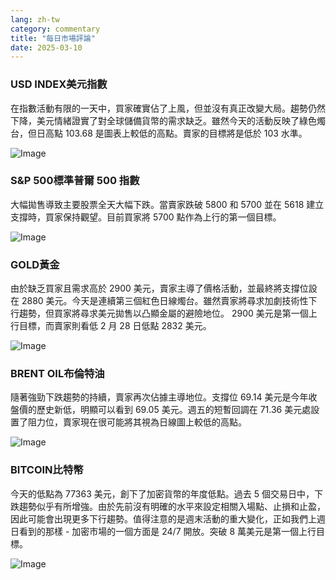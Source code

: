 ```yaml
---
lang: zh-tw
category: commentary
title: "每日市場評論"
date: 2025-03-10
---
```


### USD INDEX美元指數

在指數活動有限的一天中，買家確實佔了上風，但並沒有真正改變大局。趨勢仍然下降，美元情緒證實了對全球儲備貨幣的需求缺乏。雖然今天的活動反映了綠色燭台，但日高點 103.68 是圖表上較低的高點。賣家的目標將是低於 103 水準。

![Image](https://markleighedu.github.io/img/Mar-2025/10-Mar-2025/usdindex.jpg)

### S&P 500標準普爾 500 指數

大幅拋售導致主要股票全天大幅下跌。當賣家跌破 5800 和 5700 並在 5618 建立支撐時，買家保持觀望。目前買家將 5700 點作為上行的第一個目標。

![Image](https://markleighedu.github.io/img/Mar-2025/10-Mar-2025/sp500.jpg)

### GOLD黃金

由於缺乏買家且需求高於 2900 美元，賣家主導了價格活動，並最終將支撐位設在 2880 美元。今天是連續第三個紅色日線燭台。雖然賣家將尋求加劇技術性下行趨勢，但買家將尋求美元拋售以凸顯金屬的避險地位。 2900 美元是第一個上行目標，而賣家則看低 2 月 28 日低點 2832 美元。

![Image](https://markleighedu.github.io/img/Mar-2025/10-Mar-2025/gold.jpg)

### BRENT OIL布倫特油

隨著強勁下跌趨勢的持續，賣家再次佔據主導地位。支撐位 69.14 美元是今年收盤價的歷史新低，明顯可以看到 69.05 美元。週五的短暫回調在 71.36 美元處設置了阻力位，賣家現在很可能將其視為日線圖上較低的高點。

![Image](https://markleighedu.github.io/img/Mar-2025/10-Mar-2025/brentoil.jpg)

### BITCOIN比特幣

今天的低點為 77363 美元，創下了加密貨幣的年度低點。過去 5 個交易日中，下跌趨勢似乎有所增強。由於先前沒有明確的水平來設定相關入場點、止損和止盈，因此可能會出現更多下行趨勢。值得注意的是週末活動的重大變化，正如我們上週日看到的那樣 - 加密市場的一個方面是 24/7 開放。突破 8 萬美元是第一個上行目標。

![Image](https://markleighedu.github.io/img/Mar-2025/10-Mar-2025/bitcoin.jpg)

